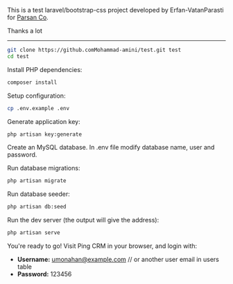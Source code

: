 <p>This is a test laravel/bootstrap-css project developed by Erfan-VatanParasti for <a href="https://parsan.net" target="new">Parsan Co</a>.</p>
<p>Thanks a lot</p>

<hr/>


```sh
git clone https://github.comMohammad-amini/test.git test
cd test
```

Install PHP dependencies:

```sh
composer install
```

Setup configuration:

```sh
cp .env.example .env
```

Generate application key:

```sh
php artisan key:generate
```
Create an MySQL database.
In .env file modify database name, user and password.

Run database migrations:

```sh
php artisan migrate
```

Run database seeder:

```sh
php artisan db:seed
```

Run the dev server (the output will give the address):

```sh
php artisan serve
```

You're ready to go! Visit Ping CRM in your browser, and login with:

- **Username:** umonahan@example.com // or another user email in users table
- **Password:** 123456
